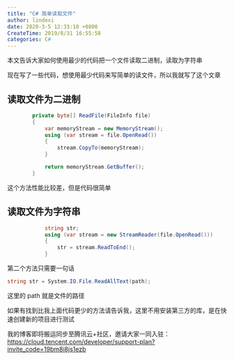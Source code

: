 ```yaml
---
title: "C# 简单读取文件"
author: lindexi
date: 2020-3-5 12:33:10 +0800
CreateTime: 2019/8/31 16:55:58
categories: C#
---
```


本文告诉大家如何使用最少的代码把一个文件读取二进制，读取为字符串

<!--more-->


<!-- CreateTime:2019/8/31 16:55:58 -->


现在写了一些代码，想使用最少代码来写简单的读文件，所以我就写了这个文章

## 读取文件为二进制

```csharp
        private byte[] ReadFile(FileInfo file)
        {
            var memoryStream = new MemoryStream();
            using (var stream = file.OpenRead())
            {
                stream.CopyTo(memoryStream);
            }

            return memoryStream.GetBuffer();
        }
```

这个方法性能比较差，但是代码很简单

## 读取文件为字符串

```csharp
            string str;
            using (var stream = new StreamReader(file.OpenRead()))
            {
                str = stream.ReadToEnd();
            }
```

第二个方法只需要一句话

```csharp
string str = System.IO.File.ReadAllText(path);
```

这里的 path 就是文件的路径

如果有找到比我上面代码更少的方法请告诉我，这里不用安装第三方的库，是在快速创建新的项目进行测试

我的博客即将搬运同步至腾讯云+社区，邀请大家一同入驻：https://cloud.tencent.com/developer/support-plan?invite_code=19bm8i8js1ezb

